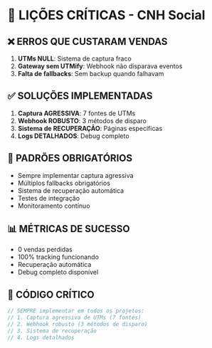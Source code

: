 # 🚨 LIÇÕES CRÍTICAS - CNH Social

## ❌ ERROS QUE CUSTARAM VENDAS
1. **UTMs NULL**: Sistema de captura fraco
2. **Gateway sem UTMify**: Webhook não disparava eventos
3. **Falta de fallbacks**: Sem backup quando falhavam

## ✅ SOLUÇÕES IMPLEMENTADAS
1. **Captura AGRESSIVA**: 7 fontes de UTMs
2. **Webhook ROBUSTO**: 3 métodos de disparo
3. **Sistema de RECUPERAÇÃO**: Páginas específicas
4. **Logs DETALHADOS**: Debug completo

## 🎯 PADRÕES OBRIGATÓRIOS
- Sempre implementar captura agressiva
- Múltiplos fallbacks obrigatórios
- Sistema de recuperação automática
- Testes de integração
- Monitoramento contínuo

## 📊 MÉTRICAS DE SUCESSO
- 0 vendas perdidas
- 100% tracking funcionando
- Recuperação automática
- Debug completo disponível

## 🔧 CÓDIGO CRÍTICO
```javascript
// SEMPRE implementar em todos os projetos:
// 1. Captura agressiva de UTMs (7 fontes)
// 2. Webhook robusto (3 métodos de disparo)
// 3. Sistema de recuperação
// 4. Logs detalhados
```